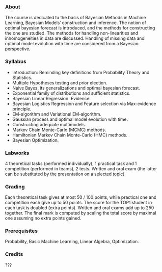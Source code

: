 ### About
The course is dedicated to the basis of Bayesian Methods in Machine Learning, Bayesian Models’ construction and inference. The notion of optimal bayesian forecast is introduced, and the methods for constructing the one are studied. The methods for handling non-linearities and inhomogeneities in data are discussed. Handling of missing data and optimal model evolution with time are considered from a Bayesian perspective.

### Syllabus
* Introduction: Reminding key definitions from Probability Theory and Statistics.
* Multiple Hypotheses testing and prior election.
* Naive Bayes, its generalizations and optimal bayesian forecast.
* Exponential family of distributions and sufficient statistics.
* Bayesian Linear Regression. Evidence.
* Bayesian Logistics Regression and Feature selection via Max-evidence principle.
* EM-algorithm and Variational EM-algorithm.
* Gaussian process and optimal model evolution with time.
* Constructing adequate multimodels.
* Markov Chain Monte-Carlo (MCMC) methods.
* Hamiltonian Markov Chain Monte-Carlo (HMC) methods.
* Bayesian Optimization.

### Labworks
4 theoretical tasks (performed individually), 1 practical task and 1 competition (performed in teams), 2 tests.
Written and oral exam (the latter can be substituted by the presentation on a selected topic).

### Grading
Each theoretical task gives at most 50 / 100 points, while practical one and competition each give up to 50 points. The score for the TOP1 student in each task is doubled (extra points). Written and oral exams add up to 250 together.
The final mark is computed by scaling the total score by maximal one assuming no extra points gained.

### Prerequisites
Probability, Basic Machine Learning, Linear Algebra, Optimization.

### Credits
???